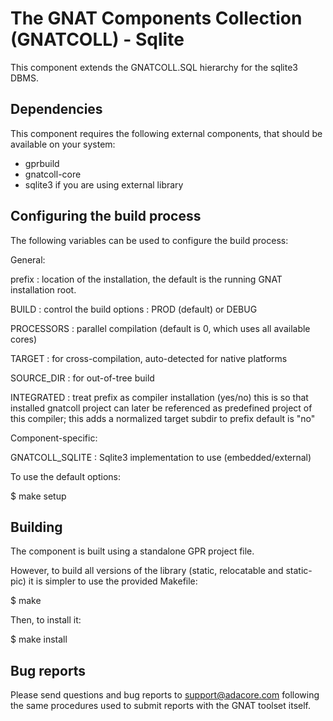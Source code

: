 The GNAT Components Collection (GNATCOLL) - Sqlite
==================================================

This component extends the GNATCOLL.SQL hierarchy for the sqlite3 DBMS.

Dependencies
------------

This component requires the following external components, that should be
available on your system:

- gprbuild
- gnatcoll-core
- sqlite3 if you are using external library

Configuring the build process
-----------------------------

The following variables can be used to configure the build process:

General:

   prefix     : location of the installation, the default is the running
                GNAT installation root.

   BUILD      : control the build options : PROD (default) or DEBUG

   PROCESSORS : parallel compilation (default is 0, which uses all available
                cores)

   TARGET     : for cross-compilation, auto-detected for native platforms

   SOURCE_DIR : for out-of-tree build

   INTEGRATED : treat prefix as compiler installation (yes/no)
                this is so that installed gnatcoll project can later be
                referenced as predefined project of this compiler;
                this adds a normalized target subdir to prefix
                default is "no"

Component-specific:

   GNATCOLL_SQLITE : Sqlite3 implementation to use (embedded/external)

To use the default options:

   $ make setup

Building
--------

The component is built using a standalone GPR project file.

However, to build all versions of the library (static, relocatable and
static-pic) it is simpler to use the provided Makefile:

$ make

Then, to install it:

$ make install


Bug reports
-----------

Please send questions and bug reports to support@adacore.com following
the same procedures used to submit reports with the GNAT toolset itself.
